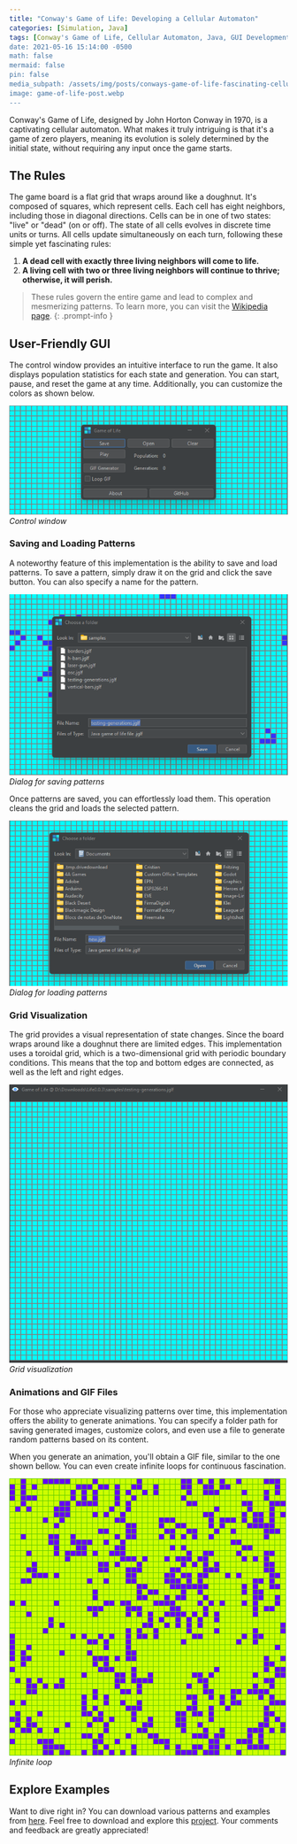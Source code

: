 ```yaml
---
title: "Conway's Game of Life: Developing a Cellular Automaton"
categories: [Simulation, Java]
tags: [Conway's Game of Life, Cellular Automaton, Java, GUI Development]
date: 2021-05-16 15:14:00 -0500
math: false
mermaid: false
pin: false
media_subpath: /assets/img/posts/conways-game-of-life-fascinating-cellular-automaton/
image: game-of-life-post.webp
---
```

Conway's Game of Life, designed by John Horton Conway in 1970, is a captivating cellular automaton. What makes it truly intriguing is that it's a game of zero players, meaning its evolution is solely determined by the initial state, without requiring any input once the game starts.

## The Rules

The game board is a flat grid that wraps around like a doughnut. It's composed of squares, which represent cells. Each cell has eight neighbors, including those in diagonal directions. Cells can be in one of two states: "live" or "dead" (on or off). The state of all cells evolves in discrete time units or turns. All cells update simultaneously on each turn, following these simple yet fascinating rules:

1. **A dead cell with exactly three living neighbors will come to life.**
2. **A living cell with two or three living neighbors will continue to thrive; otherwise, it will perish.**

>These rules govern the entire game and lead to complex and mesmerizing patterns. To learn more, you can visit the [Wikipedia page](https://en.wikipedia.org/wiki/Conway%27s_Game_of_Life).
{: .prompt-info }

## User-Friendly GUI

The control window provides an intuitive interface to run the game. It also displays population statistics for each state and generation. You can start, pause, and reset the game at any time. Additionally, you can customize the colors as shown below.

![Control window](https://github.com/crixodia/java-game-of-life/raw/master/images/contro-gui.png)
_Control window_

### Saving and Loading Patterns

A noteworthy feature of this implementation is the ability to save and load patterns. To save a pattern, simply draw it on the grid and click the save button. You can also specify a name for the pattern.

![Save pattern](https://github.com/crixodia/java-game-of-life/raw/master/images/save-dialog.png)
_Dialog for saving patterns_

Once patterns are saved, you can effortlessly load them. This operation cleans the grid and loads the selected pattern.

![Load pattern](https://github.com/crixodia/java-game-of-life/raw/master/images/open-dialog.png)
_Dialog for loading patterns_

### Grid Visualization

The grid provides a visual representation of state changes. Since the board wraps around like a doughnut there are limited edges. This implementation uses a toroidal grid, which is a two-dimensional grid with periodic boundary conditions. This means that the top and bottom edges are connected, as well as the left and right edges.

![Grid visualization](https://github.com/crixodia/java-game-of-life/raw/master/images/grid-gui.png)
_Grid visualization_

### Animations and GIF Files

For those who appreciate visualizing patterns over time, this implementation offers the ability to generate animations. You can specify a folder path for saving generated images, customize colors, and even use a file to generate random patterns based on its content.

When you generate an animation, you'll obtain a GIF file, similar to the one shown bellow. You can even create infinite loops for continuous fascination.

![Infinite loop](https://github.com/crixodia/java-game-of-life/raw/master/examples/GIFgen/Profile_Life_NFT/animation.gif)
_Infinite loop_

## Explore Examples

Want to dive right in? You can download various patterns and examples from [here](https://github.com/crixodia/java-game-of-life/blob/master/examples/). Feel free to download and explore this [project](https://github.com/crixodia/java-game-of-life). Your comments and feedback are greatly appreciated!
